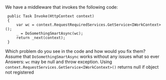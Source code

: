 We have a middleware that invokes the following code:
```
 public Task Invoke(HttpContext context)
 {
     var wc = context.RequestRequiredServices.GetService<IWorkContext>();
     _ = DoSomethingSmartAsync(wc);
     return _next(context);
 }
```
Which problem do you see in the code and how would you fix them?
Assume that `DoSomethingSmartAsync` works without any issues what so ever
Answers:
`wc` may be null and throw exception. Using `context.RequestServices.GetService<IWorkContext>()` returns null if object not registered
